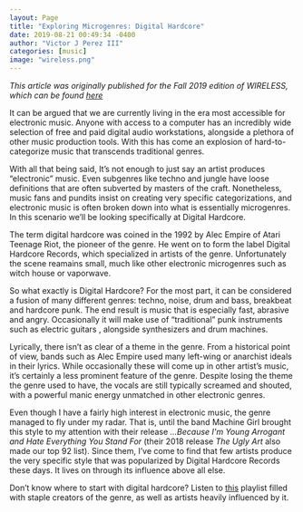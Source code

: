 ```yaml
---
layout: Page
title: "Exploring Microgenres: Digital Hardcore"
date: 2019-08-21 00:49:34 -0400
author: "Victor J Perez III"
categories: [music]
image: "wireless.png"
---
```


_This article was originally published for the Fall 2019 edition of WIRELESS, which can be found [here](https://victorjperez.github.io/wireless)_

It can be argued that we are currently living in the era most accessible for electronic music. Anyone with access to a computer has an incredibly wide selection of free and paid digital audio workstations, alongside a plethora of other music production tools. With this has come an explosion of hard-to-categorize music that transcends traditional genres.

With all that being said, It’s not enough to just say an artist produces “electronic” music. Even subgenres like techno and jungle have loose definitions that are often subverted by masters of the craft. Nonetheless, music fans and pundits insist on creating very specific categorizations, and electronic music is often broken down into what is essentially microgenres. In this
scenario we’ll be looking specifically at Digital Hardcore.

The term digital hardcore was coined in the 1992 by Alec Empire of Atari Teenage Riot, the pioneer of the genre. He went on to form the label Digital Hardcore Records, which specialized in artists of the genre. Unfortunately the scene reamains small, much like other electronic microgenres such as witch house or vaporwave.

So what exactly is Digital Hardcore? For the most part, it can be considered a fusion of many different genres: techno, noise, drum and bass, breakbeat and hardcore punk. The end result is music that is especially fast, abrasive and angry. Occasionally it will make use of “traditional” punk instruments such as electric guitars , alongside synthesizers and drum machines.

Lyrically, there isn’t as clear of a theme in the genre. From a historical point of view, bands such as Alec Empire used many left-wing or anarchist ideals in their lyrics. While occasionally these will come up in other artist’s music, it’s certainly a less prominent feature of the genre. Despite losing the theme the genre used to have, the vocals are still typically screamed and shouted, with a powerful manic energy unmatched in other electronic genres.

Even though I have a fairly high interest in electronic music, the genre managed to fly under my radar. That is, until the band Machine Girl brought this style to my attention with their release _...Because I'm Young Arrogant and Hate Everything You Stand For_ (their 2018 release _The Ugly Art_ also made our top 92 list). Since them, I’ve come to find that few artists produce the very specific style that was popularized by Digital Hardcore Records these days. It lives on through its influence above all else.

Don’t know where to start with digital hardcore? Listen to [this](https://open.spotify.com/playlist/7w1RL1yFhPolVdx2GpgBrf?si=KIBUaFAZTvyB09Vm9rFVhg) playlist filled with staple creators of the genre, as well as artists heavily influenced by it.
